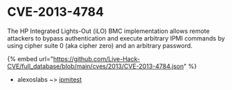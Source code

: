 # CVE-2013-4784

The HP Integrated Lights-Out (iLO) BMC implementation allows remote attackers to bypass authentication and execute arbitrary IPMI commands by using cipher suite 0 (aka cipher zero) and an arbitrary password.

{% embed url="https://github.com/Live-Hack-CVE/full_database/blob/main/cves/2013/CVE-2013-4784.json" %}


* alexoslabs ~> [ipmitest](https://zeste.alice-snow.ru/2013/database/cve-2013-4784/ipmitest-alexoslabs)